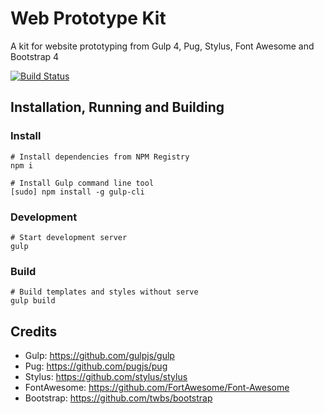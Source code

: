# Web Prototype Kit

A kit for website prototyping from Gulp 4, Pug, Stylus, Font Awesome and Bootstrap 4

[![Build Status](https://img.shields.io/endpoint.svg?url=https%3A%2F%2Factions-badge.atrox.dev%2Fegorsmkv%2Fweb-prototype-kit%2Fbadge&style=flat)](https://actions-badge.atrox.dev/egorsmkv/web-prototype-kit/goto)

## Installation, Running and Building

### Install

```shell
# Install dependencies from NPM Registry
npm i

# Install Gulp command line tool
[sudo] npm install -g gulp-cli
```

### Development

```shell
# Start development server
gulp
```

### Build

```shell
# Build templates and styles without serve
gulp build
```

## Credits

* Gulp: https://github.com/gulpjs/gulp
* Pug: https://github.com/pugjs/pug
* Stylus: https://github.com/stylus/stylus
* FontAwesome: https://github.com/FortAwesome/Font-Awesome
* Bootstrap: https://github.com/twbs/bootstrap
